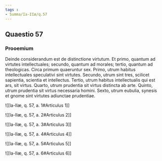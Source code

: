 ```yaml
---
tags : 
- Summa/Ia-IIæ/q.57
---
```


## Quaestio 57

### Prooemium

Deinde considerandum est de distinctione virtutum. Et primo, quantum ad virtutes intellectuales; secundo, quantum ad morales; tertio, quantum ad theologicas. Circa primum quaeruntur sex. Primo, utrum habitus intellectuales speculativi sint virtutes. Secundo, utrum sint tres, scilicet sapientia, scientia et intellectus. Tertio, utrum habitus intellectualis qui est ars, sit virtus. Quarto, utrum prudentia sit virtus distincta ab arte. Quinto, utrum prudentia sit virtus necessaria homini. Sexto, utrum eubulia, synesis et gnome sint virtutes adiunctae prudentiae.

![[Ia-IIæ, q. 57, a. 1#Articulus 1]]

![[Ia-IIæ, q. 57, a. 2#Articulus 2]]

![[Ia-IIæ, q. 57, a. 3#Articulus 3]]

![[Ia-IIæ, q. 57, a. 4#Articulus 4]]

![[Ia-IIæ, q. 57, a. 5#Articulus 5]]

![[Ia-IIæ, q. 57, a. 6#Articulus 6]]

